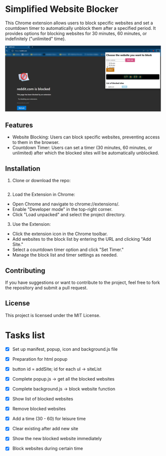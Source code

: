 # Simplified Website Blocker
This Chrome extension allows users to block specific websites and set a countdown timer to automatically unblock them after a specified period. It provides options for blocking websites for 30 minutes, 60 minutes, or indefinitely ("unlimited" time).

![alt text](blocking.png)

## Features
- Website Blocking: Users can block specific websites, preventing access to them in the browser.
- Countdown Timer: Users can set a timer (30 minutes, 60 minutes, or unlimited) after which the blocked sites will be automatically unblocked.

## Installation
1. Clone or download the repo:
```bash

```

2. Load the Extension in Chrome:
- Open Chrome and navigate to chrome://extensions/.
- Enable "Developer mode" in the top-right corner.
- Click "Load unpacked" and select the project directory.

3. Use the Extension:
- Click the extension icon in the Chrome toolbar.
- Add websites to the block list by entering the URL and clicking "Add Site."
- Select a countdown timer option and click "Set Timer."
- Manage the block list and timer settings as needed.

## Contributing
If you have suggestions or want to contribute to the project, feel free to fork the repository and submit a pull request.

## License
This project is licensed under the MIT License.


# Tasks list
- [x] Set up manifest, popup, icon and background.js file 
- [x] Preparation for html popup
- [x] button id = addSite; id for each ul -> siteList 
- [x] Complete popup.js -> get all the blocked websites 
- [x] Complete background.js -> block website function 
- [x] Show list of blocked websites 
- [x] Remove blocked websites 
- [x] Add a time (30 - 60) for leisure time 
- [x] Clear existing after add new site 
- [x] Show the new blocked website immediately 
- [x] Block websites during certain time 



